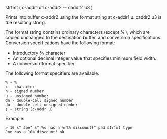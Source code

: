 strfmt ( c-addr1 u1 c-addr2 -- caddr2 u3 )

Prints into buffer c-addr2 using the format string at c-addr1 u.
caddr2 u3 is the resulting string.

The format string contains ordinary characters (except %), which are
copied unchanged to the destination buffer, and conversion specifications.
Conversion specifications have the following format:

 * Introductory % character
 * An optional decimal integer value that specifies minimum field width.
 * A conversion format specifier

The following format specifiers are available:

    % - %
    c - character
    n - signed number
    u - unsigned number
    dn - double-cell signed number
    du - double-cell unsigned number
    s - string (c-addr u)

Example:

    > 10 s" Joe" s" %s has a %n%% discount!" pad strfmt type
    Joe has a 10% discount! ok
